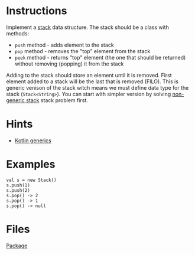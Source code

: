 # Instructions
Implement a [stack](https://en.wikipedia.org/wiki/Stack) data structure. The stack should be a class with methods:
* `push` method - adds element to the stack
* `pop` method - removes the "top" element from the stack
* `peek` method - returns "top" element (the one that should be returned) without removing (popping) it from the stack

Adding to the stack should store an element until it is removed. First element added to a stack will be the last that is removed (FILO).
This is generic venison of the stack witch means we must define data type for the stack (`Stack<String>`). You can start with simpler version
by solving [non-generic stack](../classic/Stack.md) stack problem first.

# Hints
* [Kotlin generics](https://kotlinlang.org/docs/reference/generics.html)

# Examples
```
val s = new Stack()
s.push(1)
s.push(2)
s.pop() -> 2
s.pop() -> 1
s.pop() -> null
```

# Files
[Package](.)
